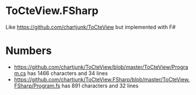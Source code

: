 # ToCteView.FSharp
Like https://github.com/chartjunk/ToCteView but implemented with F#

# Numbers
* https://github.com/chartjunk/ToCteView/blob/master/ToCteView/Program.cs has 1466 characters and 34 lines
* https://github.com/chartjunk/ToCteView.FSharp/blob/master/ToCteView.FSharp/Program.fs has 891 characters and 32 lines
